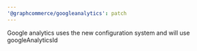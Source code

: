 ```yaml
---
'@graphcommerce/googleanalytics': patch
---
```


Google analytics uses the new configuration system and will use googleAnalyticsId
